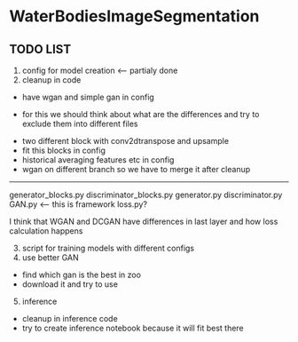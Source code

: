 # WaterBodiesImageSegmentation



## TODO LIST
1. config for model creation             <-- partialy done
2. cleanup in code
- have wgan and simple gan in config
* for this we should think about what are the differences and try to exclude them into different files 
- two different block with conv2dtranspose and upsample
- fit this blocks in config
- historical averaging features etc in config
- wgan on different branch so we have to merge it after cleanup
---------------------------------------------------------
generator_blocks.py
discriminator_blocks.py
generator.py
discriminator.py
GAN.py   <-- this is framework
loss.py?

I think that WGAN and DCGAN have differences in last layer and how loss calculation happens




3. script for training models with different configs
4. use better GAN
- find which gan is the best in zoo
- download it and try to use

5. inference
- cleanup in inference code
- try to create inference notebook because it will fit best there

